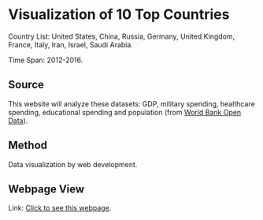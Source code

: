 # Visualization of 10 Top Countries
Country List: United States,
China,
Russia,
Germany,
United Kingdom,
France,
Italy,
Iran,
Israel,
Saudi Arabia.

Time Span: 2012-2016.

## Source
This website will analyze these datasets: GDP, military spending, healthcare spending, educational spending and population (from <a href="https://data.worldbank.org/">World Bank Open Data<a>).

## Method
Data visualization by web development.

## Webpage View
Link: <a href="https://gh920.github.io/DATS-6401/">Click to see this webpage</a>.
